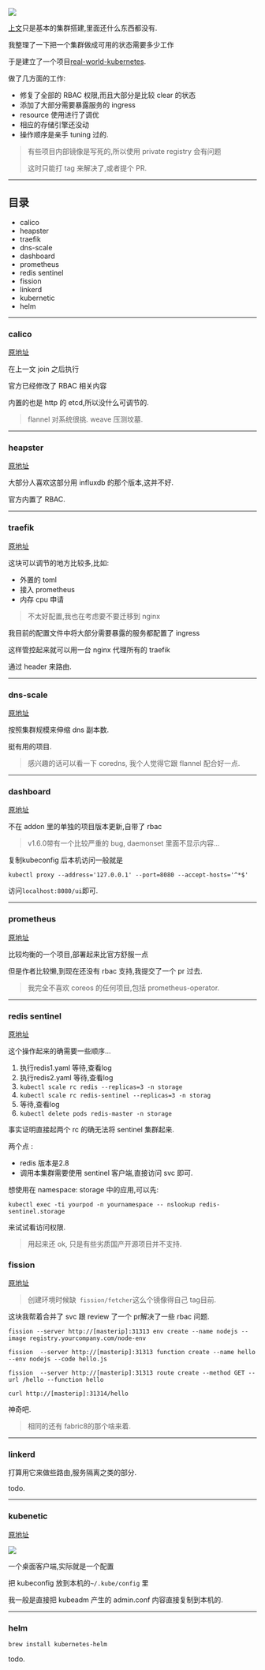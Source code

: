 ![](https://o4dyfn0ef.qnssl.com/image/2016-09-29-Screen%20Shot%202016-09-29%20at%2012.26.11.png?imageView2/2/h/200) 

[上文](https://www.slahser.com/2017/05/02/real-world-kubernetes/)只是基本的集群搭建,里面还什么东西都没有. 

我整理了一下把一个集群做成可用的状态需要多少工作 

于是建立了一个项目[real-world-kubernetes](https://github.com/Slahser/real-world-kubernetes). 

做了几方面的工作: 

- 修复了全部的 RBAC 权限,而且大部分是比较 clear 的状态
- 添加了大部分需要暴露服务的 ingress
- resource 使用进行了调优
- 相应的存储引擎还没动
- 操作顺序是亲手 tuning 过的. 

> 有些项目内部镜像是写死的,所以使用 private registry 会有问题 
> 
> 这时只能打 tag 来解决了,或者提个 PR. 

- - - - -- 

## 目录 

- calico
- heapster
- traefik
- dns-scale
- dashboard
- prometheus
- redis sentinel
- fission
- linkerd
- kubernetic
- helm

- - - - --- 

### calico 

[原地址](http://docs.projectcalico.org/v2.2/getting-started/kubernetes/installation/hosted/kubeadm/1.6/calico.yaml) 

在上一文 join 之后执行 

官方已经修改了 RBAC 相关内容 

内置的也是 http 的 etcd,所以没什么可调节的. 

> flannel 对系统很挑. weave 压测坟墓. 

- - - - -- 

### heapster 

[原地址](https://github.com/kubernetes/heapster/blob/master/deploy/kube-config/standalone/heapster-controller.yaml) 

大部分人喜欢这部分用 influxdb 的那个版本,这并不好. 

官方内置了 RBAC. 

- - - - -- 

### traefik 

[原地址](https://github.com/containous/traefik/blob/master/examples/k8s/traefik-with-rbac.yaml) 

这块可以调节的地方比较多,比如: 

- 外置的 toml
- 接入 prometheus
- 内存 cpu 申请

> 不太好配置,我也在考虑要不要迁移到 nginx 

我目前的配置文件中将大部分需要暴露的服务都配置了 ingress 

这样管控起来就可以用一台 nginx 代理所有的 traefik 

通过 header 来路由. 

- - - - -- 

### dns-scale 

[原地址](https://github.com/kubernetes/kubernetes/tree/master/cluster/addons/dns-horizontal-autoscaler)

按照集群规模来伸缩 dns 副本数. 

挺有用的项目.

> 感兴趣的话可以看一下 coredns, 我个人觉得它跟 flannel 配合好一点.  

- - - - -- 

### dashboard 

[原地址](https://github.com/kubernetes/dashboard)

不在 addon 里的单独的项目版本更新,自带了 rbac 

> v1.6.0带有一个比较严重的 bug, daemonset 里面不显示内容... 

复制kubeconfig 后本机访问一般就是 

`kubectl proxy --address='127.0.0.1' --port=8080 --accept-hosts='^*$'`

访问`localhost:8080/ui`即可. 

- - - - -- 

### prometheus 

[原地址](https://github.com/giantswarm/kubernetes-prometheus)

比较均衡的一个项目,部署起来比官方舒服一点 

但是作者比较懒,到现在还没有 rbac 支持,我提交了一个 pr 过去. 

> 我完全不喜欢 coreos 的任何项目,包括 prometheus-operator. 

- - - - -- 

### redis sentinel 

[原地址](https://github.com/kubernetes/kubernetes/tree/master/examples/storage/redis) 

这个操作起来的确需要一些顺序... 

1. 执行redis1.yaml 等待,查看log
2. 执行redis2.yaml 等待,查看log
3. `kubectl scale rc redis --replicas=3 -n storage`
4. `kubectl scale rc redis-sentinel --replicas=3 -n storag`
5. 等待,查看log
6. `kubectl delete pods redis-master -n storage`

事实证明直接起两个 rc 的确无法将 sentinel 集群起来. 

两个点 : 

- redis 版本是2.8
- 调用本集群需要使用 sentinel 客户端,直接访问 svc 即可. 

想使用在 namespace: storage 中的应用,可以先: 

`kubectl exec -ti yourpod -n yournamespace -- nslookup redis-sentinel.storage` 

来试试看访问权限. 

> 用起来还 ok, 只是有些劣质国产开源项目并不支持. 

### fission 

[原地址](https://github.com/fission/fission)

> 创建环境时候缺` fission/fetcher`这么个镜像得自己 tag目前. 

这块我帮着合并了 svc 跟 review 了一个 pr解决了一些 rbac 问题. 

```
fission --server http://[masterip]:31313 env create --name nodejs --image registry.yourcompany.com/node-env

fission  --server http://[masterip]:31313 function create --name hello --env nodejs --code hello.js

fission  --server http://[masterip]:31313 route create --method GET --url /hello --function hello

curl http://[masterip]:31314/hello
```

神奇吧. 

> 相同的还有 fabric8的那个啥来着. 

- - - - --

### linkerd 

打算用它来做些路由,服务隔离之类的部分. 

todo. 

- - - - - 

### kubenetic 

[原地址](https://kubernetic.com)
 
![](https://o4dyfn0ef.qnssl.com/image/2017-05-04-E399F559-E814-4181-85F9-509DC1110BB1.png?imageView2/2/h/300) 

一个桌面客户端,实际就是一个配置 

把 kubeconfig 放到本机的`~/.kube/config` 里 

我一般是直接把 kubeadm 产生的 admin.conf 内容直接复制到本机的. 

- - - - --- 

### helm 

`brew install kubernetes-helm`

todo. 
